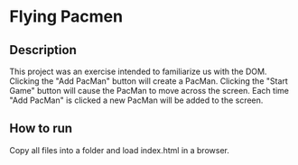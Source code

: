 # Flying Pacmen

## Description 
This project was an exercise intended to familiarize us with the DOM. Clicking the "Add PacMan" button will create a PacMan. Clicking the "Start Game" button will cause the PacMan to move across the screen. Each time "Add PacMan" is clicked a new PacMan will be added to the screen.

## How to run
 Copy all files into a folder and load index.html in a browser.
